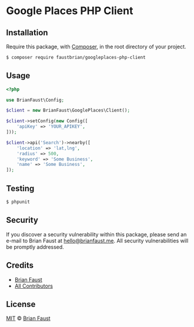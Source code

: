 # Google Places PHP Client

## Installation

Require this package, with [Composer](https://getcomposer.org/), in the root directory of your project.

``` bash
$ composer require faustbrian/googleplaces-php-client
```

## Usage

``` php
<?php

use BrianFaust\Config;

$client = new BrianFaust\GooglePlaces\Client();

$client->setConfig(new Config([
    'apiKey' => 'YOUR_APIKEY',
]));

$client->api('Search')->nearby([
    'location' => 'lat,lng',
    'radius' => 500,
    'keyword' => 'Some Business',
    'name' => 'Some Business',
]);
```

## Testing

``` bash
$ phpunit
```

## Security

If you discover a security vulnerability within this package, please send an e-mail to Brian Faust at hello@brianfaust.me. All security vulnerabilities will be promptly addressed.

## Credits

- [Brian Faust](https://github.com/faustbrian)
- [All Contributors](../../contributors)

## License

[MIT](LICENSE) © [Brian Faust](https://brianfaust.me)
